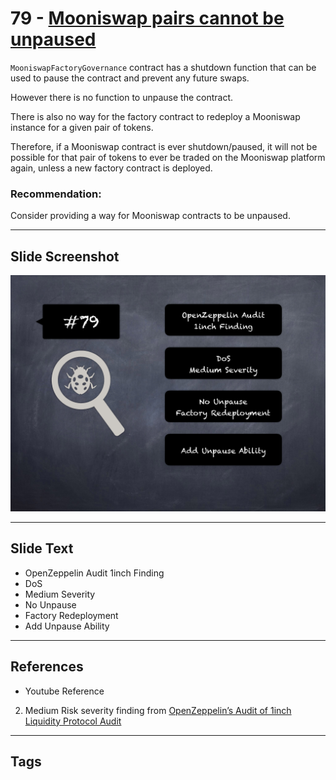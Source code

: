 
# 79 - [Mooniswap pairs cannot be unpaused](./Mooniswap%20pairs%20cannot%20be%20unpaused.md)

`MooniswapFactoryGovernance` contract has a shutdown function that can be used to pause the contract and prevent any future swaps.

However there is no function to unpause the contract. 

There is also no way for the factory contract to redeploy a Mooniswap instance for a given pair of tokens. 

Therefore, if a Mooniswap contract is ever shutdown/paused, it will not be possible for that pair of tokens to ever be traded on the Mooniswap platform again, unless a new factory contract is deployed.

### Recommendation:
Consider providing a way for Mooniswap contracts to be unpaused.
___
## Slide Screenshot
![079.png](../../images/7.%20Audit%20Findings%20101/079.png)
___
## Slide Text
- OpenZeppelin Audit 1inch Finding
- DoS
- Medium Severity
- No Unpause
- Factory Redeployment
- Add Unpause Ability
___
## References
- Youtube Reference
2. Medium Risk severity finding from [OpenZeppelin’s Audit of 1inch Liquidity Protocol Audit](https://blog.openzeppelin.com/1inch-liquidity-protocol-audit/)
___
## Tags

